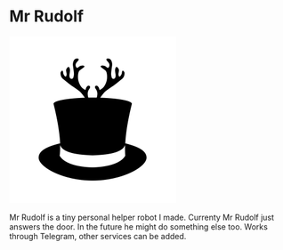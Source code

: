 # Mr Rudolf

<img width="300" src="assets/mrrudolf.png" alt="Mr Rudolf’s logo">

Mr Rudolf is a tiny personal helper robot I made. Currenty Mr Rudolf just answers the door.
In the future he might do something else too. Works through Telegram, other services can be added.
